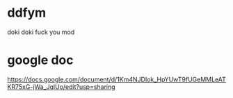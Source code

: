 # ddfym
doki doki fuck you mod

# google doc
https://docs.google.com/document/d/1Km4NJDIok_HpYUwT9fUGeMMLeATKR75xG-jWa_JqlUo/edit?usp=sharing

